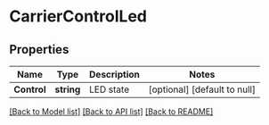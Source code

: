 # CarrierControlLed

## Properties
Name | Type | Description | Notes
------------ | ------------- | ------------- | -------------
**Control** | **string** | LED state | [optional] [default to null]

[[Back to Model list]](../README.md#documentation-for-models) [[Back to API list]](../README.md#documentation-for-api-endpoints) [[Back to README]](../README.md)



